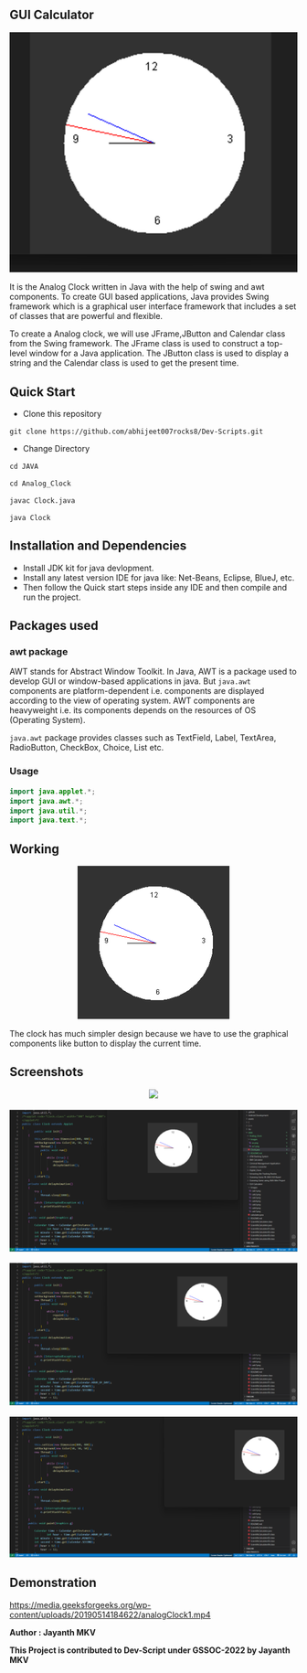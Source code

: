 ## GUI Calculator

<p align="center">
<img src="./Images/ac1.png">
</p>

It is the Analog Clock written in Java with the help of swing and awt components. To create GUI based applications, Java provides Swing framework which is a graphical user interface framework that includes a set of classes that are powerful and flexible.

To create a Analog clock, we will use JFrame,JButton and Calendar class from the Swing framework. The JFrame class is used to construct a top-level window for a Java application. The JButton class is used to display a string and the Calendar class is used to get the present time.

## **Quick Start**
- Clone this repository

``` 
git clone https://github.com/abhijeet007rocks8/Dev-Scripts.git
```
- Change Directory

```
cd JAVA
```
```
cd Analog_Clock
```
```
javac Clock.java
```
```
java Clock
```

## **Installation and Dependencies**
- Install JDK kit for java devlopment.
- Install any latest version IDE for java like: Net-Beans, Eclipse, BlueJ, etc.
- Then follow the Quick start steps inside any IDE and then compile and run the project.

## Packages used

### awt package
AWT stands for Abstract Window Toolkit. In Java, AWT is a package used to develop GUI or window-based applications in java.
But `java.awt` components are platform-dependent i.e. components are displayed according to the view of operating system. AWT components are heavyweight i.e. its components depends on the resources of OS (Operating System).

`java.awt` package provides classes such as TextField, Label, TextArea, RadioButton, CheckBox, Choice, List etc.

### Usage

```java
import java.applet.*;  
import java.awt.*;  
import java.util.*;  
import java.text.*;  
```

## Working 

<p align="center">
<img src="./Images/ac.png">
</p>

The  clock has much simpler design because we have to use the graphical components like button to display the current time.


## Screenshots

<p align="center">
  
<img src="./Images/ac2.png">
  <br>
  <br>
<img src="./Images/a.png">
  <br>
  <br>
<img src="./Images/b.png">
  <br>
  <br>
<img src="./Images/c.png">
</p>


## Demonstration
https://media.geeksforgeeks.org/wp-content/uploads/20190514184622/analogClock1.mp4

**Author : Jayanth MKV**

**This Project is contributed to Dev-Script under GSSOC-2022 by Jayanth MKV**